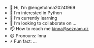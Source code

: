 - 👋 Hi, I’m @engetoInna20241969
- 👀 I’m interested in Python
- 🌱 I’m currently learning 
- 💞️ I’m looking to collaborate on ...
- 📫 How to reach me kinna@seznam.cz
- 😄 Pronouns: Inna
- ⚡ Fun fact: ...

<!---
engetoInna20241969/engetoInna20241969 is a ✨ special ✨ repository because its `README.md` (this file) appears on your GitHub profile.
You can click the Preview link to take a look at your changes.
--->
